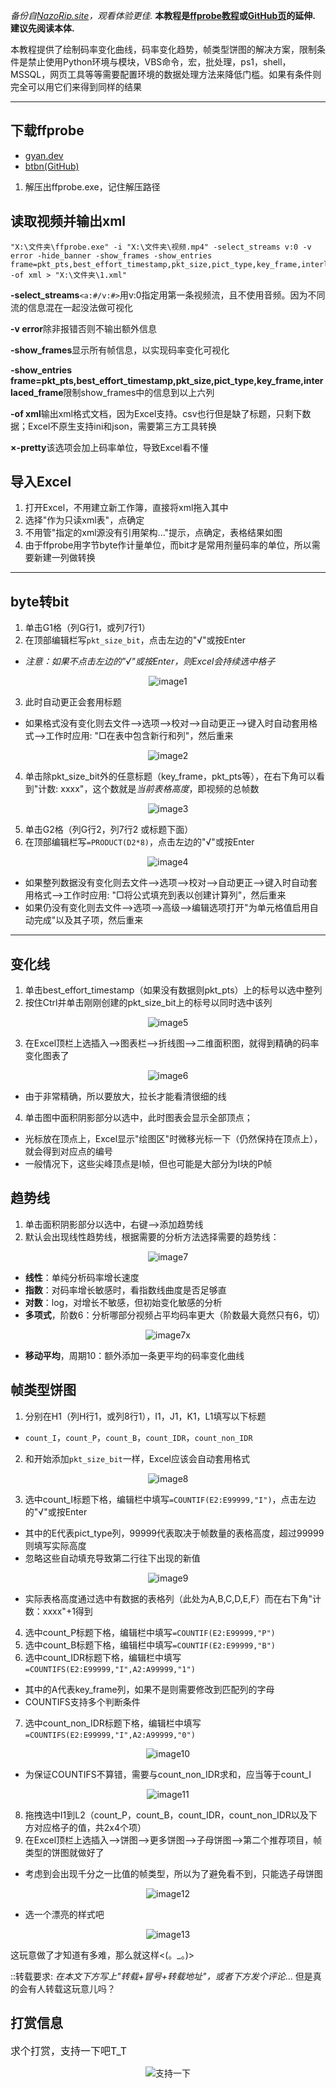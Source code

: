 *备份自[NazoRip.site](https://nazorip.site/archives/1068/)，观看体验更佳.* **本教程是[ffprobe教程](https://nazorip.site/archives/169/)或[GitHub页](https://github.com/iAvoe/FFProbe-Tutorial-Standalone/edit/master/)的延伸. 建议先阅读本体.**

本教程提供了绘制码率变化曲线，码率变化趋势，帧类型饼图的解决方案，限制条件是禁止使用Python环境与模块，VBS命令，宏，批处理，ps1，shell，MSSQL，网页工具等等需要配置环境的数据处理方法来降低门槛。如果有条件则完全可以用它们来得到同样的结果

-----

下载ffprobe
-----

 - [gyan.dev](https://www.gyan.dev/ffmpeg/builds/#release-builds)
 - [btbn(GitHub)](https://github.com/BtbN/FFmpeg-Builds/releases)

 1. 解压出ffprobe.exe，记住解压路径

读取视频并输出xml
-----

    "X:\文件夹\ffprobe.exe" -i "X:\文件夹\视频.mp4" -select_streams v:0 -v error -hide_banner -show_frames -show_entries frame=pkt_pts,best_effort_timestamp,pkt_size,pict_type,key_frame,interlaced_frame -of xml > "X:\文件夹\1.xml"

**-select_streams**`<a:#/v:#>`用v:0指定用第一条视频流，且不使用音频。因为不同流的信息混在一起没法做可视化

**-v error**除非报错否则不输出额外信息

**-show_frames**显示所有帧信息，以实现码率变化可视化

**-show_entries frame=pkt_pts,best_effort_timestamp,pkt_size,pict_type,key_frame,interlaced_frame**限制show_frames中的信息到以上六列

**-of xml**输出xml格式文档，因为Excel支持。csv也行但是缺了标题，只剩下数据；Excel不原生支持ini和json，需要第三方工具转换

**×-pretty**该选项会加上码率单位，导致Excel看不懂

导入Excel
-----

1. 打开Excel，不用建立新工作簿，直接将xml拖入其中
2. 选择"作为只读xml表"，点确定
3. 不用管"指定的xml源没有引用架构..."提示，点确定，表格结果如图
4. 由于ffprobe用字节byte作计量单位，而bit才是常用剂量码率的单位，所以需要新建一列做转换

-----

byte转bit
-----

 1. 单击G1格（列G行1，或列7行1）
 2. 在顶部编辑栏写`pkt_size_bit`，点击左边的"√"或按Enter
   - *注意：如果不点击左边的"√"或按Enter，则Excel会持续选中格子*
<p align="center"><img src="excel_image1.png" alt="image1"></p>

 3. 此时自动更正会套用标题
   - 如果格式没有变化则去文件-->选项-->校对-->自动更正-->键入时自动套用格式-->工作时应用: "□在表中包含新行和列"，然后重来
<p align="center"><img src="excel_image2.png" alt="image2"></p>

 4. 单击除pkt_size_bit外的任意标题（key_frame，pkt_pts等），在右下角可以看到"计数: xxxx"，这个数就是*当前表格高度*，即视频的总帧数
<p align="center"><img src="excel_image3.png" alt="image3"></p>

 5. 单击G2格（列G行2，列7行2 或标题下面）
 6. 在顶部编辑栏写`=PRODUCT(D2*8)`，点击左边的"√"或按Enter
<p align="center"><img src="excel_image4.png" alt="image4"></p>

   - 如果整列数据没有变化则去文件-->选项-->校对-->自动更正-->键入时自动套用格式-->工作时应用: "□将公式填充到表以创建计算列"，然后重来
   - 如果仍没有变化则去文件-->选项-->高级-->编辑选项打开"为单元格值启用自动完成"以及其子项，然后重来

-----

变化线
-----

 1. 单击best_effort_timestamp（如果没有数据则pkt_pts）上的标号以选中整列
 2. 按住Ctrl并单击刚刚创建的pkt_size_bit上的标号以同时选中该列
<p align="center"><img src="excel_image5.png" alt="image5"></p>

 3. 在Excel顶栏上选插入-->图表栏-->折线图-->二维面积图，就得到精确的码率变化图表了
<p align="center"><img src="excel_image6.png" alt="image6"></p>

   - 由于非常精确，所以要放大，拉长才能看清很细的线
 4. 单击图中面积阴影部分以选中，此时图表会显示全部顶点；
   - 光标放在顶点上，Excel显示"绘图区"时微移光标一下（仍然保持在顶点上），就会得到对应点的编号
   - 一般情况下，这些尖峰顶点是I帧，但也可能是大部分为I块的P帧

趋势线
-----

 1. 单击面积阴影部分以选中，右键-->添加趋势线
 2. 默认会出现线性趋势线，根据需要的分析方法选择需要的趋势线：
<p align="center"><img src="excel_image7.png" alt="image7"></p>

   - **线性**：单纯分析码率增长速度
   - **指数**：对码率增长敏感时，看指数线曲度是否足够直
   - **对数**：log，对增长不敏感，但初始变化敏感的分析
   - **多项式**，阶数6：分析哪部分视频占平均码率更大（阶数最大竟然只有6，切）
<p align="center"><img src="excel_image7x.png" alt="image7x"></p>

   - **移动平均**，周期10：额外添加一条更平均的码率变化曲线

帧类型饼图
-----

 1. 分别在H1（列H行1，或列8行1），I1，J1，K1，L1填写以下标题
   - `count_I`，`count_P`，`count_B`，`count_IDR`，`count_non_IDR`
 2. 和开始添加`pkt_size_bit`一样，Excel应该会自动套用格式
<p align="center"><img src="excel_image8.png" alt="image8"></p>

 3. 选中count_I标题下格，编辑栏中填写`=COUNTIF(E2:E99999,"I")`，点击左边的"√"或按Enter
   - 其中的E代表pict_type列，99999代表取决于帧数量的表格高度，超过99999则填写实际高度
   - 忽略这些自动填充导致第二行往下出现的新值
<p align="center"><img src="excel_image9.png" alt="image9"></p>

   - 实际表格高度通过选中有数据的表格列（此处为A,B,C,D,E,F）而在右下角"计数：xxxx"+1得到
 4. 选中count_P标题下格，编辑栏中填写`=COUNTIF(E2:E99999,"P")`
 5. 选中count_B标题下格，编辑栏中填写`=COUNTIF(E2:E99999,"B")`
 6. 选中count_IDR标题下格，编辑栏中填写`=COUNTIFS(E2:E99999,"I",A2:A99999,"1")`
   - 其中的A代表key_frame列，如果不是则需要修改到匹配列的字母
   - COUNTIFS支持多个判断条件
 7. 选中count_non_IDR标题下格，编辑栏中填写`=COUNTIFS(E2:E99999,"I",A2:A99999,"0")`
<p align="center"><img src="excel_image10.png" alt="image10"></p>

   - 为保证COUNTIFS不算错，需要与count_non_IDR求和，应当等于count_I
<p align="center"><img src="excel_image11.png" alt="image11"></p>

 8. 拖拽选中I1到L2（count_P，count_B，count_IDR，count_non_IDR以及下方对应格子的值，共2x4个项）
 9. 在Excel顶栏上选插入-->饼图-->更多饼图-->子母饼图-->第二个推荐项目，帧类型的饼图就做好了
   - 考虑到会出现千分之一比值的帧类型，所以为了避免看不到，只能选子母饼图
<p align="center"><img src="excel_image12.png" alt="image12"></p>

   - 选一个漂亮的样式吧
<p align="center"><img src="excel_image13.png" alt="image13"></p>

这玩意做了才知道有多难，那么就这样<(。_。)>

::转载要求: *在本文下方写上"转载+冒号+转载地址"，或者下方发个评论*... 但是真的会有人转载这玩意儿吗？

## 打赏信息
<font size=3>求个打赏，支持一下吧T_T</font>
<p align="center"><img src="pp_tip_qrcode.png" alt="支持一下"></p>
